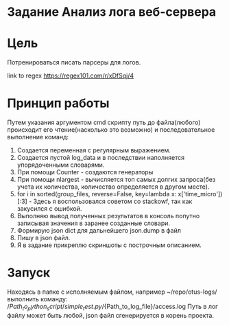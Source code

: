 # Задание Анализ лога веб-сервера

# Цель

Потренироваться писать парсеры для логов.

link to regex https://regex101.com/r/xDfSqj/4

# Принцип работы

Путем указания аргументом cmd скрипту путь до файла(любого) происходит его чтение(насколько это возможно) и последовательное выполнение команд:
1. Создается переменная с регулярным выражением.
2. Создается пустой log_data и в последствии наполняется упорядоченными словарями.
3. При помощи Counter - создаются генераторы
4. При помощи nlargest - вычисляется топ самых долгих запроса(без учета их количества, количество определяется в другом месте).
5. for i in sorted(group_files, reverse=False, key=lambda x: x['time_micro'])[:3] - Здесь я воспользовался советом со stackowf, так как закусился с ошибкой.
6. Выполняю вывод полученных результатов в консоль попутно записывая значения в заранее созданные словари.
7. Формирую json dict для дальнейшего json.dump в файл
8. Пишу в json файл.
7. Я в задание прикреплю скриншоты с построчным описанием.

# Запуск
Находясь в папке с исполняемым файлом, например ~/repo/otus-logs/ выполнить команду:
/${Path_to_python_script}/simple_test.py /${Path_to_log_file}/access.log
Путь в лог файлу может быть любой, json файл сгенерируется в корень проекта.